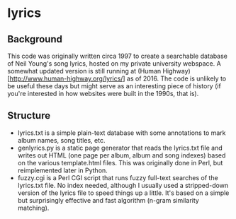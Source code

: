 lyrics
======

Background
----------

This code was originally written circa 1997 to create a searchable database of Neil Young's song lyrics, hosted on my private university webspace. A somewhat updated version is still running at (Human Highway)[http://www.human-highway.org/lyrics/] as of 2016. The code is unlikely to be useful these days but might serve as an interesting piece of history (if you're interested in how websites were built in the 1990s, that is).

Structure
---------

* lyrics.txt is a simple plain-text database with some annotations to mark album names, song titles, etc.
* genlyrics.py is a static page generator that reads the lyrics.txt file and writes out HTML (one page per album, album and song indexes) based on the various template.html files. This was originally done in Perl, but reimplemented later in Python.
* fuzzy.cgi is a Perl CGI script that runs fuzzy full-text searches of the lyrics.txt file. No index needed, although I usually used a stripped-down version of the lyrics file to speed things up a little. It's based on a simple but surprisingly effective and fast algorithm (n-gram similarity matching).
